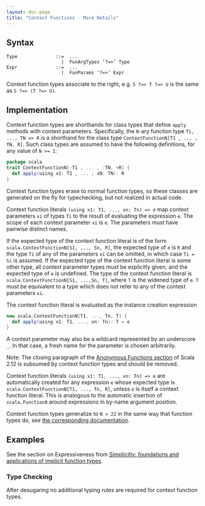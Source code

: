 ```yaml
---
layout: doc-page
title: "Context Functions - More Details"
---
```


## Syntax

    Type              ::=  ...
                        |  FunArgTypes ‘?=>’ Type
    Expr              ::=  ...
                        |  FunParams ‘?=>’ Expr

Context function types associate to the right, e.g.
`S ?=> T ?=> U` is the same as `S ?=> (T ?=> U)`.

## Implementation

Context function types are shorthands for class types that define `apply`
methods with context parameters. Specifically, the `N`-ary function type
`T1, ..., TN => R` is a shorthand for the class type
`ContextFunctionN[T1 , ... , TN, R]`. Such class types are assumed to have the following definitions, for any value of `N >= 1`:
```scala
package scala
trait ContextFunctionN[-T1 , ... , -TN, +R] {
  def apply(using x1: T1 , ... , xN: TN): R
}
```
Context function types erase to normal function types, so these classes are
generated on the fly for typechecking, but not realized in actual code.

Context function literals `(using x1: T1, ..., xn: Tn) => e` map
context parameters `xi` of types `Ti` to the result of evaluating the expression `e`.
The scope of each context parameter `xi` is `e`. The parameters must have pairwise distinct names.

If the expected type of the context function literal is of the form
`scala.ContextFunctionN[S1, ..., Sn, R]`, the expected type of `e` is `R` and
the type `Ti` of any of the parameters `xi` can be omitted, in which case `Ti
= Si` is assumed. If the expected type of the context function literal is
some other type, all context parameter types must be explicitly given, and the expected type of `e` is undefined.
The type of the context function literal is `scala.ContextFunctionN[S1, ...,Sn, T]`, where `T` is the widened
type of `e`. `T` must be equivalent to a type which does not refer to any of
the context parameters `xi`.

The context function literal is evaluated as the instance creation
expression
```scala
new scala.ContextFunctionN[T1, ..., Tn, T] {
  def apply(using x1: T1, ..., xn: Tn): T = e
}
```
A context parameter may also be a wildcard represented by an underscore `_`. In that case, a fresh name for the parameter is chosen arbitrarily.

Note: The closing paragraph of the
[Anonymous Functions section](https://www.scala-lang.org/files/archive/spec/2.12/06-expressions.html#anonymous-functions)
of Scala 2.12 is subsumed by context function types and should be removed.

Context function literals `(using x1: T1, ..., xn: Tn) => e` are
automatically created for any expression `e` whose expected type is
`scala.ContextFunctionN[T1, ..., Tn, R]`, unless `e` is
itself a context function literal. This is analogous to the automatic
insertion of `scala.Function0` around expressions in by-name argument position.

Context function types generalize to `N > 22` in the same way that function types do, see [the corresponding
documentation](../dropped-features/limit22.md).

## Examples

See the section on Expressiveness from [Simplicitly: foundations and
applications of implicit function
types](https://dl.acm.org/citation.cfm?id=3158130).

### Type Checking

After desugaring no additional typing rules are required for context function types.

